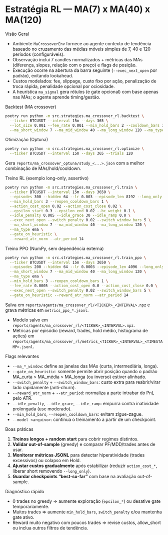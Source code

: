 Estratégia RL — MA(7) x MA(40) x MA(120)
==============================

Visão Geral
- Ambiente `MaCrossoverEnv` fornece ao agente contexto de tendência baseado no cruzamento das médias móveis simples de 7, 40 e 120 períodos (configuráveis).
- Observação inclui 7 candles normalizados + métricas das MAs (diferença, slopes, relação com o preço) e flags de posição.
- Execução ocorre na abertura da barra seguinte (`--exec_next_open` por padrão), evitando lookahead.
- Custos modelados: fee, slippage, custo fixo por ação, penalização de troca rápida, penalidade opcional por ociosidade.
- A heurística `ma_signal` gera rótulos (e gate opcional) com base apenas nas MAs; o agente aprende timing/gestão.

Backtest (MA crossover)
```bash
poetry run python -m src.strategies.ma_crossover_rl.backtest \
  --ticker BTCUSDT --interval 15m --days 365 \
  --lot_size 0.001 --fee_rate 0.001 --min_hold_bars 2 --cooldown_bars 1 \
  --ma_short_window 7 --ma_mid_window 40 --ma_long_window 120 --ma_type ema
```

Otimização (Optuna)
```bash
poetry run python -m src.strategies.ma_crossover_rl.optimize \
  --ticker BTCUSDT --interval 15m --days 365 --trials 120
```
Gera `reports/ma_crossover_optuna/study_<...>.json` com a melhor combinação de MAs/hold/cooldown.

Treino RL (exemplo long-only, assertivo)
```bash
poetry run python -m src.strategies.ma_crossover_rl.train \
  --ticker BTCUSDT --interval 15m --days 3650 \
  --episodes 300 --hidden 64 --lr 0.003 --episode_len 8192 --long_only \
  --min_hold_bars 3 --reopen_cooldown_bars 1 \
  --action_cost_open 0.02 --action_cost_close 0.02 \
  --epsilon_start 0.3 --epsilon_end 0.02 --bc_weight 0.1 \
  --idle_penalty 0.005 --idle_grace 30 --idle_ramp 0.0 \
  --exec_next_open --switch_penalty 0.02 --switch_window_bars 5 \
  --ma_short_window 7 --ma_mid_window 40 --ma_long_window 120 \
  --ma_type ema \
  --gate_on_heuristic \
  --reward_atr_norm --atr_period 14
```

Treino PPO (NumPy, sem dependência externa)
```bash
poetry run python -m src.strategies.ma_crossover_rl.train_ppo \
  --ticker BTCUSDT --interval 15m --days 3650 \
  --episodes 200 --hidden 64 --lr 0.0003 --episode_len 4096 --long_only \
  --ma_short_window 7 --ma_mid_window 40 --ma_long_window 120 \
  --ma_type ema \
  --min_hold_bars 3 --reopen_cooldown_bars 1 \
  --fee_rate 0.0005 --action_cost_open 0.0 --action_cost_close 0.0 \
  --exec_next_open --switch_penalty 0.02 --switch_window_bars 5 \
  --gate_on_heuristic --reward_atr_norm --atr_period 14
```
Salva em `reports/agents/ma_crossover_rl/<TICKER>_<INTERVAL>.npz` e grava métricas em `metrics_ppo_*.jsonl`.
- Modelo salvo em `reports/agents/ma_crossover_rl/<TICKER>_<INTERVAL>.npz`.
- Métricas por episódio (reward, trades, hold médio, histograma de ações) em `reports/agents/ma_crossover_rl/metrics_<TICKER>_<INTERVAL>_<TIMESTAMP>.jsonl`.

Flags relevantes
- `--ma_*_window`: define as janelas das MAs (curta, intermediária, longa).
- `--gate_on_heuristic`: somente permite abrir posição quando o padrão MA_curta > MA_média > MA_longa (ou inverso) estiver alinhado.
- `--switch_penalty` + `--switch_window_bars`: custo extra para reabrir/virar lado rapidamente (anti-churn).
- `--reward_atr_norm` + `--atr_period`: normaliza a parte intrabar do PnL pelo ATR.
- `--idle_penalty`, `--idle_grace`, `--idle_ramp`: empurra contra inatividade prolongada (use moderado).
- `--min_hold_bars`, `--reopen_cooldown_bars`: evitam zigue-zague.
- `--model <arquivo>`: continua o treinamento a partir de um checkpoint.

Boas práticas
1. **Treinos longos + random start** para cobrir regimes distintos.
2. **Validar out-of-sample** (greedy) e comparar PF/MDD/trades antes de usar.
3. **Monitorar métricas JSONL** para detectar hiperatividade (trades excessivos) ou colapso em Hold.
4. **Ajustar custos gradualmente** após estabilizar (reduzir `action_cost_*`, liberar short removendo `--long_only`).
5. **Guardar checkpoints “best-so-far”** com base na avaliação out-of-sample.

Diagnóstico rápido
- 0 trades no greedy ⇒ aumente exploração (`epsilon_*`) ou desative gate temporariamente.
- Muitos trades ⇒ aumente `min_hold_bars`, `switch_penalty` e/ou mantenha gate ativo.
- Reward muito negativo com poucos trades ⇒ revise custos, allow_short ou inclua outros filtros de tendência.
